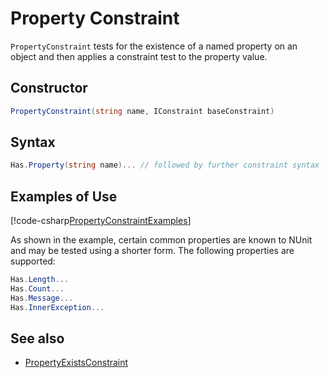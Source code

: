 # Property Constraint

`PropertyConstraint` tests for the existence of a named property on an object and then applies a constraint test to the
property value.

## Constructor

```csharp
PropertyConstraint(string name, IConstraint baseConstraint)
```

## Syntax

```csharp
Has.Property(string name)... // followed by further constraint syntax
```

## Examples of Use

[!code-csharp[PropertyConstraintExamples](~/snippets/Snippets.NUnit/ConstraintExamples.cs#PropertyConstraintExamples)]

As shown in the example, certain common properties are known to NUnit and may be tested using a shorter form. The
following properties are supported:

```csharp
Has.Length...
Has.Count...
Has.Message...
Has.InnerException...
```

## See also

* [PropertyExistsConstraint](PropertyExistsConstraint.md)
